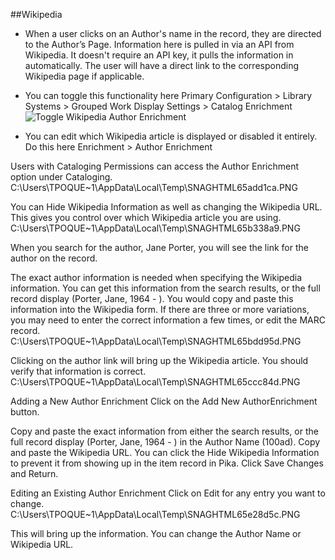 ﻿##Wikipedia

- When a user clicks on an Author's name in the record, they are directed to the Author’s Page. Information here is pulled in via an API from Wikipedia. It doesn't require an API key, it pulls the information in automatically. The user will have a direct link to the corresponding Wikipedia page if applicable. 

- You can toggle this functionality here Primary Configuration > Library Systems > Grouped Work Display Settings > Catalog Enrichment
![Toggle Wikipedia Author Enrichment](/manual/images/Catalog-Enrichment.png)

- You can edit which Wikipedia article is displayed or disabled it entirely. Do this here Enrichment > Author Enrichment 

Users with Cataloging Permissions can access the Author Enrichment option under Cataloging.
 C:\Users\TPOQUE~1\AppData\Local\Temp\SNAGHTML65add1ca.PNG 

You can Hide Wikipedia Information as well as changing the Wikipedia URL. This gives you control over which Wikipedia article you are using.
 C:\Users\TPOQUE~1\AppData\Local\Temp\SNAGHTML65b338a9.PNG 
 
When you search for the author, Jane Porter, you will see the link for the author on the record.
  
The exact author information is needed when specifying the Wikipedia information. You can get this information from the search results, or the full record display (Porter, Jane, 1964 - ).  You would copy and paste this information into the Wikipedia form.  If there are three or more variations, you may need to enter the correct information a few times, or edit the MARC record.
 C:\Users\TPOQUE~1\AppData\Local\Temp\SNAGHTML65bdd95d.PNG 

Clicking on the author link will bring up the Wikipedia article.  You should verify that information is correct.
 C:\Users\TPOQUE~1\AppData\Local\Temp\SNAGHTML65ccc84d.PNG 

Adding a New Author Enrichment
Click on the Add New AuthorEnrichment button.
  
Copy and paste the exact information from either the search results, or the full record display (Porter, Jane, 1964 - ) in the Author Name (100ad).  Copy and paste the Wikipedia URL.  You can click the Hide Wikipedia Information to prevent it from showing up in the item record in Pika.  Click Save Changes and Return.
  
Editing an Existing Author Enrichment
Click on Edit for any entry you want to change.
 C:\Users\TPOQUE~1\AppData\Local\Temp\SNAGHTML65e28d5c.PNG 

This will bring up the information.  You can change the Author Name or Wikipedia URL.
  
